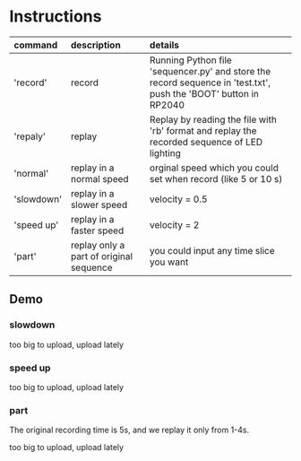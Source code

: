 # Instructions
| command | description | details |
| :--| :--  |:-- |
| 'record' | record|Running Python file 'sequencer.py' and store the record sequence in 'test.txt', push the 'BOOT' button in RP2040|
| 'repaly' | replay|Replay by reading the file with 'rb' format and replay the recorded sequence of LED lighting|
| 'normal' | replay in a normal speed|orginal speed which you could set when record (like 5 or 10 s)|
| 'slowdown' | replay in a slower speed|velocity = 0.5|
| 'speed up' | replay in a faster speed|velocity = 2|
| 'part' | replay only a part of original sequence|you could input any time slice you want|

## Demo

### slowdown

too big to upload, upload lately

### speed up

too big to upload, upload lately

### part

The original recording time is 5s, and we replay it only from 1-4s.

too big to upload, upload lately
